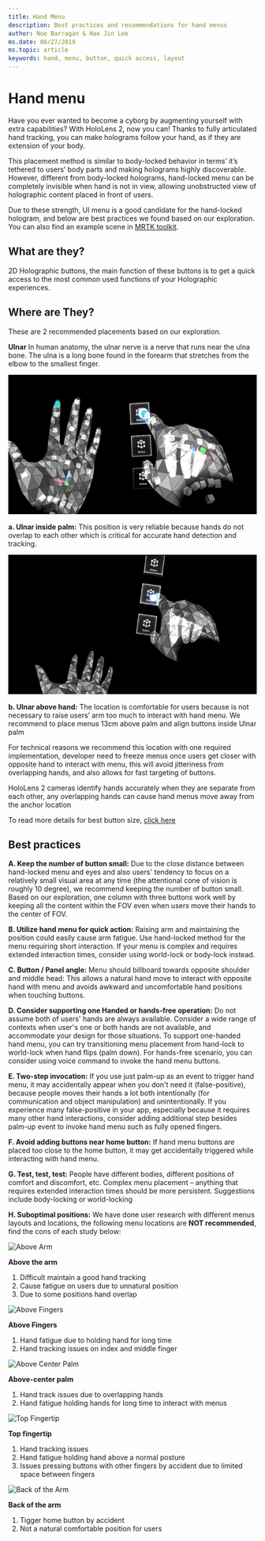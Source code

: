 ```yaml
---
title: Hand Menu
description: Best practices and recommendations for hand menus
author: Noe Barragan & Hae Jin Lee
ms.date: 08/27/2019
ms.topic: article
keywords: hand, menu, button, quick access, layout
---
```

# Hand menu

Have you ever wanted to become a cyborg by augmenting yourself with extra capabilities? With HoloLens 2, now you can! Thanks to fully articulated hand tracking, you can make holograms follow your hand, as if they are extension of your body.

This placement method is similar to body-locked behavior in terms’ it’s tethered to users’ body parts and making holograms highly discoverable. However, different from body-locked holograms, hand-locked menu can be completely invisible when hand is not in view, allowing unobstructed view of holographic content placed in front of users.

Due to these strength, UI menu is a good candidate for the hand-locked hologram, and below are best practices we found based on 
our exploration. You can also find an example scene in [MRTK toolkit](https://github.com/microsoft/MixedRealityToolkit-Unity/blob/mrtk_release/Assets/MixedRealityToolkit.Examples/Demos/HandTracking/Scenes/HandBasedMenuExample.unity).

## What are they?
2D Holographic buttons, the main function of these buttons is to get a quick access to the most common used functions of your Holographic experiences.

## Where are They?
These are 2 recommended placements based on our exploration.

**Ulnar** In human anatomy, the ulnar nerve is a nerve that runs near the ulna bone. The ulna is a long bone found in the forearm that stretches from the elbow to the smallest finger.

![Ulnar side hand location](images/UlnarSideHandMenu.gif)

**a. Ulnar inside palm:** This position is very reliable because hands do not overlap to each other which is critical for accurate hand detection and tracking.

![Ulnar side hand location](images/UlnarAboveHandMenu.gif)

**b. Ulnar above hand:**
The location is comfortable for users because is not necessary to raise users’ arm too much to interact with hand menu. We recommend to place menus 13cm above palm and align buttons inside Ulnar palm

For technical reasons we recommend this location with one required implementation, developer need to freeze menus once users get closer with opposite hand to interact with menu, this will avoid jitteriness from overlapping hands, and also allows for fast targeting of buttons.

HoloLens 2 cameras identify hands accurately when they are separate from each other, any overlapping hands can cause hand menus move away from the anchor location

To read more details for best button size, [click here](https://docs.microsoft.com/en-us/windows/mixed-reality/interactable-object)

## Best practices 
**A. Keep the number of button small:** 
Due to the close distance between hand-locked menu and eyes and also users' tendency to focus on a relatively small visual area at any time (the attentional cone of vision is roughly 10 degree), we recommend keeping the number of button small. Based on our exploration, one column with three buttons work well by keeping all the content within the FOV even when users move their hands to the center of FOV. 

**B. Utilize hand menu for quick action:** 
Raising arm and maintaining the position could easily cause arm fatigue. Use hand-locked method for the menu requiring short interaction. If your menu is complex and requires extended interaction times, consider using world-lock or body-lock instead. 

**C. Button / Panel angle:**
Menu should billboard towards opposite shoulder and middle head: This allows a natural hand move to interact with opposite hand with menu and avoids awkward and uncomfortable hand positions when touching buttons. 

**D. Consider supporting one Handed or hands-free operation:**
Do not assume both of users' hands are always available. Consider a wide range of contexts when user's one or both hands are not available, and accommodate your design for those situations. To support one-handed hand menu, you can try transitioning menu placement from hand-lock to world-lock when hand flips (palm down). For hands-free scenario, you can consider using voice command to invoke the hand menu buttons.

**E. Two-step invocation:**
If you use just palm-up as an event to trigger hand menu, it may accidentally appear when you don't need it (false-positive), because people moves their hands a lot both intentionally (for communication and object manipulation) and unintentionally. If you experience many false-positive in your app, especially because it requires many other hand interactions, consider adding additional step besides palm-up event to invoke hand menu such as fully opened fingers.

**F. Avoid adding buttons near home button:**
If hand menu buttons are placed too close to the home button, it may get accidentally triggered while interacting with hand menu.

**G. Test, test, test:**
People have different bodies, different positions of comfort and discomfort, etc.
Complex menu placement – anything that requires extended interaction times should be more persistent. Suggestions include body-locking or world-locking

**H. Suboptimal positions:** We have done user research with different menus layouts and locations, the following menu locations are **NOT recommended**, find the cons of each study below:

![Above Arm](images/AboveArm.gif)

**Above the arm**
1. Difficult maintain a good hand tracking
2. Cause fatigue on users due to unnatural position
3. Due to some positions hand overlap

![Above Fingers](images/AboveFingers.gif)

**Above Fingers**
1. Hand fatigue due to holding hand for long time
2. Hand tracking issues on index and middle finger

![Above Center Palm](images/handCenter.gif)

**Above-center palm**
1. Hand track issues due to overlapping hands
2. Hand fatigue holding hands for long time to interact with menus

![Top Fingertip](images/TopFingerTip.gif)

**Top fingertip**
1. Hand tracking issues
2. Hand fatigue holding hand above a normal posture
3. Issues pressing buttons with other fingers by accident due to limited space between fingers

![Back of the Arm](images/BackOfTheArm.gif)

**Back of the arm**
1. Tigger home button by accident
2. Not a natural comfortable position for users

